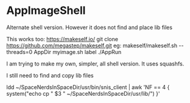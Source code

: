 # AppImageShell

Alternate shell version. However it does not find and place lib files

This works too:
https://makeself.io/
git clone https://github.com/megastep/makeself.git
eg: makeself/makeself.sh --threads=0 AppDir myimage.sh label ./AppRun

I am trying to make my own, simpler, all shell version.
It uses squashfs.

I still need to find and copy lib files

ldd ~/SpaceNerdsInSpaceDir/usr/bin/snis_client | awk 'NF == 4 { system("echo cp " $3 " ~/SpaceNerdsInSpaceDir/usr/lib/") }'

